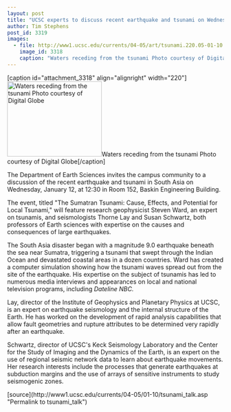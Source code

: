 ```yaml
---
layout: post
title: "UCSC experts to discuss recent earthquake and tsunami on Wednesday"
author: Tim Stephens
post_id: 3319
images:
  - file: http://www1.ucsc.edu/currents/04-05/art/tsunami.220.05-01-10.jpg
    image_id: 3318
    caption: "Waters receding from the tsunami Photo courtesy of Digital Globe"
---
```


[caption id="attachment_3318" align="alignright" width="220"]<a href="http://localhost/mysite/wp-content/uploads/2005/01/tsunami.220.05-01-10.jpg"><img class="size-full wp-image-3318" src="http://localhost/mysite/wp-content/uploads/2005/01/tsunami.220.05-01-10.jpg" alt="Waters receding from the tsunami Photo courtesy of Digital Globe" width="220" height="175" /></a>Waters receding from the tsunami Photo courtesy of Digital Globe[/caption]
<p>
  The Department of Earth Sciences invites the campus community to a discussion of the recent earthquake and tsunami in South Asia on Wednesday, January 12, at 12:30 in Room 152, Baskin Engineering Building.
</p>
<p>
  The event, titled "The Sumatran Tsunami: Cause, Effects, and Potential for Local Tsunami," will feature research geophysicist Steven Ward, an expert on tsunamis, and seismologists Thorne Lay and Susan Schwartz, both professors of Earth sciences with expertise on the causes and consequences of large earthquakes.<br>
</p>
<p>
  The South Asia disaster began with a magnitude 9.0 earthquake beneath the sea near Sumatra, triggering a tsunami that swept through the Indian Ocean and devastated coastal areas in a dozen countries. Ward has created a computer simulation showing how the tsunami waves spread out from the site of the earthquake. His expertise on the subject of tsunamis has led to numerous media interviews and appearances on local and national television programs, including <i>Dateline NBC.</i><br>
</p>
<p>
  Lay, director of the Institute of Geophysics and Planetary Physics at UCSC, is an expert on earthquake seismology and the internal structure of the Earth. He has worked on the development of rapid analysis capabilities that allow fault geometries and rupture attributes to be determined very rapidly after an earthquake.<br>
</p>
<p>
  Schwartz, director of UCSC's Keck Seismology Laboratory and the Center for the Study of Imaging and the Dynamics of the Earth, is an expert on the use of regional seismic network data to learn about earthquake movements. Her research interests include the processes that generate earthquakes at subduction margins and the use of arrays of sensitive instruments to study seismogenic zones.<br>
</p>
[source](http://www1.ucsc.edu/currents/04-05/01-10/tsunami_talk.asp "Permalink to tsunami_talk")
